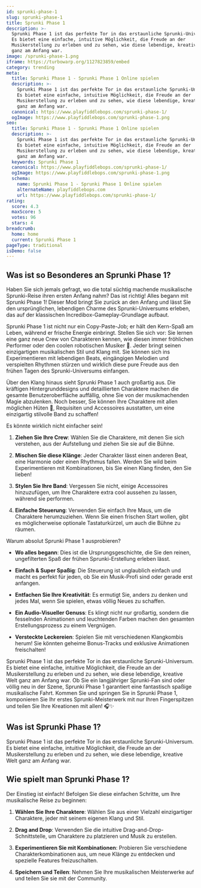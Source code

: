```yaml
---
id: sprunki-phase-1
slug: sprunki-phase-1
title: Sprunki Phase 1
description: >-
  Sprunki Phase 1 ist das perfekte Tor in das erstaunliche Sprunki-Universum.
  Es bietet eine einfache, intuitive Möglichkeit, die Freude an der
  Musikerstellung zu erleben und zu sehen, wie diese lebendige, kreative Welt
  ganz am Anfang war.
image: /sprunki-phase-1.png
iframe: https://turbowarp.org/1127823859/embed
category: trending
meta:
  title: Sprunki Phase 1 - Sprunki Phase 1 Online spielen
  description: >-
    Sprunki Phase 1 ist das perfekte Tor in das erstaunliche Sprunki-Universum.
    Es bietet eine einfache, intuitive Möglichkeit, die Freude an der
    Musikerstellung zu erleben und zu sehen, wie diese lebendige, kreative Welt
    ganz am Anfang war.
  canonical: https://www.playfiddlebops.com/sprunki-phase-1/
  ogImage: https://www.playfiddlebops.com/sprunki-phase-1.png
seo:
  title: Sprunki Phase 1 - Sprunki Phase 1 Online spielen
  description: >-
    Sprunki Phase 1 ist das perfekte Tor in das erstaunliche Sprunki-Universum.
    Es bietet eine einfache, intuitive Möglichkeit, die Freude an der
    Musikerstellung zu erleben und zu sehen, wie diese lebendige, kreative Welt
    ganz am Anfang war.
  keywords: Sprunki Phase 1
  canonical: https://www.playfiddlebops.com/sprunki-phase-1/
  ogImage: https://www.playfiddlebops.com/sprunki-phase-1.png
  schema:
    name: Sprunki Phase 1 - Sprunki Phase 1 Online spielen
    alternateName: playfiddlebops.com
    url: https://www.playfiddlebops.com/sprunki-phase-1/
rating:
  score: 4.3
  maxScore: 5
  votes: 96
  stars: 4
breadcrumb:
  home: home
  current: Sprunki Phase 1
pageType: traditional
isDemo: false
---
```


## Was ist so Besonderes an Sprunki Phase 1?

Haben Sie sich jemals gefragt, wo die total süchtig machende musikalische Sprunki-Reise ihren ersten Anfang nahm? Das ist richtig! Alles begann mit Sprunki Phase 1! Dieser Mod bringt Sie zurück an den Anfang und lässt Sie den ursprünglichen, lebendigen Charme des Sprunki-Universums erleben, das auf der klassischen Incredibox-Gameplay-Grundlage aufbaut.

Sprunki Phase 1 ist nicht nur ein Copy-Paste-Job; er hält den Kern-Spaß am Leben, während er frische Energie einbringt. Stellen Sie sich vor: Sie lernen eine ganz neue Crew von Charakteren kennen, wie diesen immer fröhlichen Performer oder den coolen robotischen Musiker 🤖. Jeder bringt seinen einzigartigen musikalischen Stil und Klang mit. Sie können sich ins Experimentieren mit lebendigen Beats, eingängigen Melodien und verspielten Rhythmen stürzen und wirklich diese pure Freude aus den frühen Tagen des Sprunki-Universums einfangen.

Über den Klang hinaus sieht Sprunki Phase 1 auch großartig aus. Die kräftigen Hintergrunddesigns und detaillierten Charaktere machen die gesamte Benutzeroberfläche auffällig, ohne Sie von der musikmachenden Magie abzulenken. Noch besser, Sie können Ihre Charaktere mit allen möglichen Hüten 🎩, Requisiten und Accessoires ausstatten, um eine einzigartig stilvolle Band zu schaffen!

Es könnte wirklich nicht einfacher sein!

1. **Ziehen Sie Ihre Crew**: Wählen Sie die Charaktere, mit denen Sie sich verstehen, aus der Aufstellung und ziehen Sie sie auf die Bühne.

1. **Mischen Sie diese Klänge**: Jeder Charakter lässt einen anderen Beat, eine Harmonie oder einen Rhythmus fallen. Werden Sie wild beim Experimentieren mit Kombinationen, bis Sie einen Klang finden, den Sie lieben!

1. **Stylen Sie Ihre Band**: Vergessen Sie nicht, einige Accessoires hinzuzufügen, um Ihre Charaktere extra cool aussehen zu lassen, während sie performen.

1. **Einfache Steuerung**: Verwenden Sie einfach Ihre Maus, um die Charaktere herumzuziehen. Wenn Sie einen frischen Start wollen, gibt es möglicherweise optionale Tastaturkürzel, um auch die Bühne zu räumen.

Warum absolut Sprunki Phase 1 ausprobieren?

- **Wo alles begann**: Dies ist die Ursprungsgeschichte, die Sie den reinen, ungefilterten Spaß der frühen Sprunki-Erstellung erleben lässt.

- **Einfach & Super Spaßig**: Die Steuerung ist unglaublich einfach und macht es perfekt für jeden, ob Sie ein Musik-Profi sind oder gerade erst anfangen.

- **Entfachen Sie Ihre Kreativität**: Es ermutigt Sie, anders zu denken und jedes Mal, wenn Sie spielen, etwas völlig Neues zu schaffen.

- **Ein Audio-Visueller Genuss**: Es klingt nicht nur großartig, sondern die fesselnden Animationen und leuchtenden Farben machen den gesamten Erstellungsprozess zu einem Vergnügen.

- **Versteckte Leckereien**: Spielen Sie mit verschiedenen Klangkombis herum! Sie könnten geheime Bonus-Tracks und exklusive Animationen freischalten!

Sprunki Phase 1 ist das perfekte Tor in das erstaunliche Sprunki-Universum. Es bietet eine einfache, intuitive Möglichkeit, die Freude an der Musikerstellung zu erleben und zu sehen, wie diese lebendige, kreative Welt ganz am Anfang war. Ob Sie ein langjähriger Sprunki-Fan sind oder völlig neu in der Szene, Sprunki Phase 1 garantiert eine fantastisch spaßige musikalische Fahrt. Kommen Sie und springen Sie in Sprunki Phase 1, komponieren Sie Ihr erstes Sprunki-Meisterwerk mit nur Ihren Fingerspitzen und teilen Sie Ihre Kreationen mit allen! 🎧✨

## Was ist Sprunki Phase 1?

Sprunki Phase 1 ist das perfekte Tor in das erstaunliche Sprunki-Universum. Es bietet eine einfache, intuitive Möglichkeit, die Freude an der Musikerstellung zu erleben und zu sehen, wie diese lebendige, kreative Welt ganz am Anfang war.

## Wie spielt man Sprunki Phase 1?

Der Einstieg ist einfach! Befolgen Sie diese einfachen Schritte, um Ihre musikalische Reise zu beginnen:

1. **Wählen Sie Ihre Charaktere**: Wählen Sie aus einer Vielzahl einzigartiger Charaktere, jeder mit seinem eigenen Klang und Stil.

1. **Drag and Drop**: Verwenden Sie die intuitive Drag-and-Drop-Schnittstelle, um Charaktere zu platzieren und Musik zu erstellen.

1. **Experimentieren Sie mit Kombinationen**: Probieren Sie verschiedene Charakterkombinationen aus, um neue Klänge zu entdecken und spezielle Features freizuschalten.

1. **Speichern und Teilen**: Nehmen Sie Ihre musikalischen Meisterwerke auf und teilen Sie sie mit der Community.